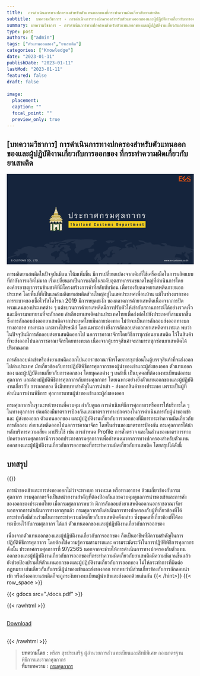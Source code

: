 ```yaml
---
title:  การดำเนินการทางปกครองสำหรับตัวแทนออกของที่กระทำความผิดเกี่ยวกับยาเสพติด
subtitle:  บทความวิชาการ - การดำเนินการทางปกครองสำหรับตัวแทนออกของและผู้ปฏิบัติงานเกี่ยวกับการออกของ ที่กระทำความผิดเกี่ยวกับยาเสพติด
summary: บทความวิชาการ - การดำเนินการทางปกครองสำหรับตัวแทนออกของและผู้ปฏิบัติงานเกี่ยวกับการออกของ ที่กระทำความผิดเกี่ยวกับยาเสพติด
type: post
authors: ["admin"]
tags: ["ตัวแทนออกของ","ยาเสพติด"]
categories: ["Knowledge"]
date: "2023-01-11"
publishDate: "2023-01-11"
lastMod: "2023-01-11"
featured: false
draft: false

image:
  placement:
  caption: ""
  focal_point: ""
  preview_only: true
---
```


## [บทความวิชาการ] การดำเนินการทางปกครองสำหรับตัวแทนออกของและผู้ปฏิบัติงานเกี่ยวกับการออกของ ที่กระทำความผิดเกี่ยวกับยาเสพติด

![](featured.png)

การผลิตยาเสพติดในปัจจุบันมีแนวโน้มเพิ่มขึ้น มีการเปลี่ยนแปลงจากเดิมที่ใช้เครื่องมือในการผลิตแบบที่กำลังการผลิตไม่มาก เริ่มเปลี่ยนมาเป็นการผลิตในระดับอุตสาหกรรมขนาดใหญ่ที่ดำเนินการโดยองค์กรอาชญากรรมข้ามชาติที่มีโครงสร้างการค้าที่สลับซับซ้อน เพื่อรองรับตลาดยาเสพติดภายนอกประเทศ โดยพื้นที่ที่เป็นแหล่งผลิตยาเสพติดส่วนใหญ่อยู่ในเขตประเทศเพื่อนบ้าน แม้ในช่วงแรกของการระบาดของเชื้อไวรัสโคโรนา 2019 มีการหยุดชะงัก ของตลาดการค้ายาเสพติดเนื่องจากการปิดพรมแดนของประเทศต่าง ๆ แต่ขบวนการค้ายาเสพติดมีการปรับตัวให้เข้ากับสถานการณ์ได้อย่างรวดเร็ว และมีความพยายามที่จะลักลอบ ลําเลียงยาเสพติดผ่านประเทศไทยเพื่อส่งต่อไปยังประเทศที่สามมากขึ้น ซึ่งการลักลอบส่งออกยาเสพติดจากประเทศไทยมีหลายช่องทาง ไม่ว่าจะเป็นการลักลอบส่งออกทางบก ทางอากาศ ทางทะเล และทางไปรษณีย์ โดยเฉพาะอย่างยิ่งการลักลอบส่งออกยาเสพติดทางทะเล พบว่าในปัจจุบันมีการลักลอบส่งยาเสพติดออกไป นอกราชอาณาจักรโดยวิธีการซุกซ่อนยาเสพติด ไว้ในสินค้าที่จะส่งออกไปนอกราชอาณาจักรโดยทางทะเล เนื่องจากตู้บรรจุสินค้าจะสามารถซุกซ่อนยาเสพติดได้ปริมาณมาก

การลักลอบนําเข้าหรือส่งยาเสพติดออกไปนอกราชอาณาจักรโดยการซุกซ่อนในตู้บรรจุสินค้าที่จะส่งออก ไปต่างประเทศ มักเกี่ยวข้องกับการปฏิบัติพิธีการศุลกากรของผู้นําของเข้าและผู้ส่งของออก ตัวแทนออกของ และผู้ปฏิบัติงานเกี่ยวกับการออกของ โดยบุคคลต่าง ๆ เหล่านี้ เป็นบุคคลที่ต้องลงทะเบียนต่อกรมศุลกากร และต้องปฏิบัติพิธีการศุลกากรกับกรมศุลกากร โดยเฉพาะอย่างยิ่งตัวแทนออกของและผู้ปฏิบัติงานเกี่ยวกับ การออกของ ซึ่งมีบทบาทสำคัญในการนําเข้า - ส่งออกสินค้าของประเทศ เพราะเป็นผู้ที่ดำเนินการผ่านพิธีการ ศุลกากรแทนผู้นําของเข้าและผู้ส่งของออก

กรมศุลกากรในฐานะหน่วยงานที่ควบคุม กำกับดูแล การดำเนินพิธีการศุลกากรหรือการให้บริการใด ๆ ในทางศุลกากร ย่อมต้องมีมาตรการป้องกันและมาตรการทางปกครองในการดำเนินการกับผู้นําของเข้าและ ผู้ส่งของออก ตัวแทนออกของ และผู้ปฏิบัติงานเกี่ยวกับการออกของที่มีการกระทำความผิดเกี่ยวกับการลักลอบ ส่งยาเสพติดออกไปนอกราชอาณาจักร โดยในส่วนของมาตรการป้องกัน กรมศุลกากรได้นําหลักบริหารความเสี่ยง มาปรับใช้ เช่น การกำหนด Profile การสั่งตรวจ และในส่วนของมาตรการทางปกครองกรมศุลกากรมีการออกประกาศกรมศุลกากรเพื่อกำหนดมาตรการทางปกครองสำหรับตัวแทนออกของและผู้ปฏิบัติงานเกี่ยวกับการออกของที่กระทำความผิดเกี่ยวกับยาเสพติด โดยสรุปได้ดังนี้

## บทสรุป 

{{<hint success>}}

การนําของเข้าและการส่งของออกไม่ว่าจะทางบก ทางทะเล หรือทางอากาศ ล้วนเกี่ยวข้องกับกรมศุลกากร กรมศุลกากรจึงเป็นหน่วยงานสำคัญที่ต้องป้องกันและควบคุมดูแลการนําของเข้าและการส่งของออกของประเทศไทย เมื่อกรมศุลกากรพบว่า มีการลักลอบส่งยาเสพติดออกนอกราชอาณาจักร นอกจากการดำเนินการทางอาญาแล้ว กรมศุลกากรยังดำเนินการทางปกครองกับผู้ที่เกี่ยวข้องที่ได้กระทำหรือมีส่วนร่วมในการกระทำความผิดเกี่ยวกับยาเสพติดดังกล่าว ซึ่งบุคคลที่เกี่ยวข้องที่ได้ลงทะเบียนไว้กับกรมศุลกากร ได้แก่ ตัวแทนออกของและผู้ปฏิบัติงานเกี่ยวกับการออกของ 

เนื่องจากตัวแทนออกของและผู้ปฏิบัติงานเกี่ยวกับการออกของ ถือเป็นอาชีพที่มีความสำคัญในการปฏิบัติพิธีการศุลกากร โดยต้องใช้ความรู้ความสามารถและ ความระมัดระวังในการปฏิบัติพิธีการศุลกากร ดังนั้น ประกาศกรมศุลกากรที่ 97/2565 นอกจากจะช่วยให้การดำเนินการทางปกครองกับตัวแทนออกของและผู้ปฏิบัติงานเกี่ยวกับการออกของที่กระทำความผิดเกี่ยวกับยาเสพติดมีความชัดเจนขึ้นแล้ว ยังช่วยป้องปรามให้ตัวแทนออกของและผู้ปฏิบัติงานเกี่ยวกับการออกของ ไม่ให้กระทำการที่ผิดต่อกฎหมาย เช่นเดียวกันกับกรณีผู้นําของเข้าและส่งของออก หากพบว่ามีส่วนเกี่ยวข้องกับการลักลอบนําเข้า หรือส่งออกยาเสพติดก็จะถูกระงับทางทะเบียนผู้นําเข้าและส่งออกด้วยเช่นกัน
{{< /hint>}}
{{< row_space >}}

{{< gdocs src="./docs.pdf" >}}


{{< rawhtml >}}
<br>

<br>
<div class="article-tags">
<a class="badge badge-danger" href="./docs.pdf" target="_blank" id="download_files_new">Download</a>

</div>
<br>

{{< /rawhtml >}}


> **บทความโดย** **:** พริสร สุขประเสริฐ ผู้อํานวยการส่วนทะเบียนและสิทธิพิเศษ กองมาตรฐานพิธีการและราคาศุลกากร  
> **ที่มาบทความ** **:** [กรมศุลกากร](https://www.customs.go.th/cont_strc_simple_with_date.php?current_id=142329324149505f4b464a4f464b47)  